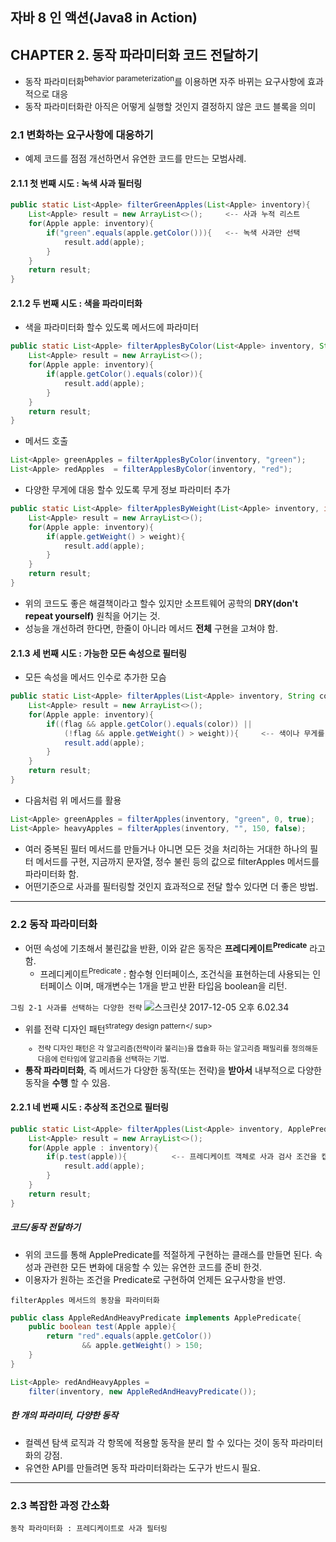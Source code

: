 자바 8 인 액션(Java8 in Action)
-------------------------------

CHAPTER 2. 동작 파라미터화 코드 전달하기
----------------------------------------

- 동작 파라미터화<sup>behavior parameterization</sup>를 이용하면 자주 바뀌는 요구사항에 효과적으로 대응
- 동작 파라미터화란 아직은 어떻게 실행할 것인지 결정하지 않은 코드 블록을 의미

### 2.1 변화하는 요구사항에 대응하기

- 예제 코드를 점점 개선하면서 유연한 코드를 만드는 모범사례.

#### 2.1.1 첫 번째 시도 : 녹색 사과 필터링

```java
public static List<Apple> filterGreenApples(List<Apple> inventory){
    List<Apple> result = new ArrayList<>();     <-- 사과 누적 리스트
    for(Apple apple: inventory){
        if("green".equals(apple.getColor())){   <-- 녹색 사과만 선택
            result.add(apple);
        }
    }
    return result;
}
```

#### 2.1.2 두 번째 시도 : 색을 파라미터화

- 색을 파라미터화 할수 있도록 메서드에 파라미터

```java
public static List<Apple> filterApplesByColor(List<Apple> inventory, String color){
    List<Apple> result = new ArrayList<>();
    for(Apple apple: inventory){
        if(apple.getColor().equals(color)){
            result.add(apple);
        }
    }
    return result;
}
```

- 메서드 호출

```java
List<Apple> greenApples = filterApplesByColor(inventory, "green");
List<Apple> redApples  = filterApplesByColor(inventory, "red");
```

- 다양한 무게에 대응 할수 있도록 무게 정보 파라미터 추가

```java
public static List<Apple> filterApplesByWeight(List<Apple> inventory, int weight){
    List<Apple> result = new ArrayList<>();
    for(Apple apple: inventory){
        if(apple.getWeight() > weight){
            result.add(apple);
        }
    }
    return result;
}
```

- 위의 코드도 좋은 해결책이라고 할수 있지만 소프트웨어 공학의 **DRY(don't repeat yourself)** 원칙을 어기는 것.
- 성능을 개선하려 한다면, 한줄이 아니라 메서드 **전체** 구현을 고쳐야 함.

#### 2.1.3 세 번째 시도 : 가능한 모든 속성으로 필터링

- 모든 속성을 메서드 인수로 추가한 모슴

```java
public static List<Apple> filterApples(List<Apple> inventory, String color, int weight, boolean flag){
    List<Apple> result = new ArrayList<>();
    for(Apple apple: inventory){
        if((flag && apple.getColor().equals(color)) ||
            (!flag && apple.getWeight() > weight)){     <-- 색이나 무게를 선택하는 방법이 맘에 들지 않음.
            result.add(apple);
        }
    }
    return result;
}
```

- 다음처럼 위 메서드를 활용

```java
List<Apple> greenApples = filterApples(inventory, "green", 0, true);
List<Apple> heavyApples = filterApples(inventory, "", 150, false);
```

- 여러 중복된 필터 메서드를 만들거나 아니면 모든 것을 처리하는 거대한 하나의 필터 메서드를 구현, 지금까지 문자열, 정수 불린 등의 값으로 filterApples 메서드를 파라미터화 함.
- 어떤기준으로 사과를 필터링할 것인지 효과적으로 전달 할수 있다면 더 좋은 방법.

---

### 2.2 동작 파라미터화

- 어떤 속성에 기초해서 불린값을 반환, 이와 같은 동작은 **프레디케이트<sup>Predicate</sup>** 라고 함.
    - 프레디케이트<sup>Predicate</sup> : 함수형 인터페이스, 조건식을 표현하는데 사용되는 인터페이스 이며, 매개변수는 1개을 받고 반환 타입음 boolean을 리턴.
    
`그림 2-1 사과를 선택하는 다양한 전략`
![스크린샷 2017-12-05 오후 6.02.34](https://i.imgur.com/Moe1QwQ.png)

- 위를 전략 디자인 패턴<sup>strategy design pattern</   sup>
    - 전략 디자인 패턴은 각 알고리즘(전략이라 불리는)을 캡슐화 하는 알고리즘 패밀리를 정의해둔 다음에 런타임에 알고리즘을 선택하는 기법.
- **통작 파라미터화**, 즉 메서드가 다양한 동작(또는 전략)을 **받아서** 내부적으로 다양한 동작을 **수행** 할 수 있음.

#### 2.2.1 네 번째 시도 : 추상적 조건으로 필터링
```java
public static List<Apple> filterApples(List<Apple> inventory, ApplePredicate p){
    List<Apple> result = new ArrayList<>();
    for(Apple apple : inventory){
        if(p.test(apple)){          <-- 프레디케이트 객체로 사과 검사 조건을 캡슐화
            result.add(apple);
        }
    }
    return result;
}
```
##### 코드/동작 전달하기
- 위의 코드를 통해 ApplePredicate를 적절하게 구현하는 클래스를 만들면 된다. 속성과 관련한 모든 변화에 대응할 수 있는 유연한 코드를 준비 한것.
- 이용자가 원하는 조건을 Predicate로 구현하여 언제든 요구사항을 반영.

`filterApples 메서드의 동장을 파라미터화` 
```java
public class AppleRedAndHeavyPredicate implements ApplePredicate{
    public boolean test(Apple apple){
        return "red".equals(apple.getColor())
                && apple.getWeight() > 150;
    }
}

List<Apple> redAndHeavyApples = 
    filter(inventory, new AppleRedAndHeavyPredicate());
```

##### 한 개의 파라미터, 다양한 동작
- 컬렉션 탐색 로직과 각 항목에 적용할 동작을 분리 할 수 있다는 것이 동작 파라미터화의 강점.
- 유연한 API를 만들려면 동작 파라미터화라는 도구가 반드시 필요.

---

### 2.3 복잡한 과정 간소화
`동작 파라미터화 : 프레디케이트로 사과 필터링`
 














































